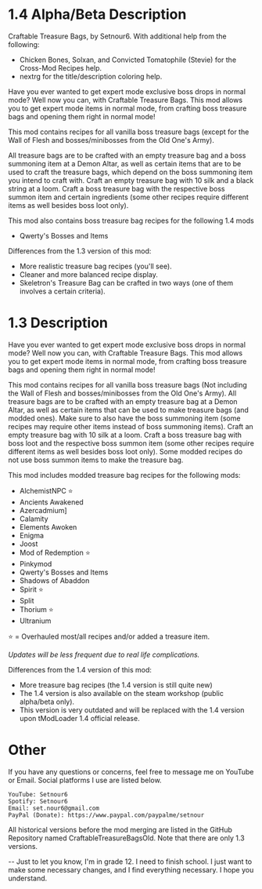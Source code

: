 # 1.4 Alpha/Beta Description

Craftable Treasure Bags, by Setnour6.
With additional help from the following:
- Chicken Bones, Solxan, and Convicted Tomatophile (Stevie) for the Cross-Mod Recipes help.
- nextrg for the title/description coloring help.

Have you ever wanted to get expert mode exclusive boss drops in normal mode? Well now you can, with Craftable Treasure Bags. This mod allows you to get expert mode items in normal mode, from crafting boss treasure bags and opening them right in normal mode!

This mod contains recipes for all vanilla boss treasure bags (except for the Wall of Flesh and bosses/minibosses from the Old One's Army).

All treasure bags are to be crafted with an empty treasure bag and a boss summoning item at a Demon Altar, as well as certain items that are to be used to craft the treasure bags, which depend on the boss summoning item you intend to craft with.
Craft an empty treasure bag with 10 silk and a black string at a loom.
Craft a boss treasure bag with the respective boss summon item and certain ingredients (some other recipes require different items as well besides boss loot only).

This mod also contains boss treasure bag recipes for the following 1.4 mods
- Qwerty's Bosses and Items

Differences from the 1.3 version of this mod:
- More realistic treasure bag recipes (you'll see).
- Cleaner and more balanced recipe display.
- Skeletron's Treasure Bag can be crafted in two ways (one of them involves a certain criteria).

# 1.3 Description

Have you ever wanted to get expert mode exclusive boss drops in normal mode? Well now you can, with Craftable Treasure Bags. This mod allows you to get expert mode items in normal mode, from crafting boss treasure bags and opening them right in normal mode!

This mod contains recipes for all vanilla boss treasure bags (Not including the Wall of Flesh and bosses/minibosses from the Old One's Army).
All treasure bags are to be crafted with an empty treasure bag at a Demon Altar, as well as certain items that can be used to make treasure bags (and modded ones). Make sure to also have the boss summoning item (some recipes may require other items instead of boss summoning items).
Craft an empty treasure bag with 10 silk at a loom.
Craft a boss treasure bag with boss loot and the respective boss summon item (some other recipes require different items as well besides boss loot only).
Some modded recipes do not use boss summon items to make the treasure bag.

This mod includes modded treasure bag recipes for the following mods:
- AlchemistNPC ⭐
- Ancients Awakened
- Azercadmium]
- Calamity
- Elements Awoken
- Enigma
- Joost
- Mod of Redemption ⭐
- Pinkymod
- Qwerty's Bosses and Items
- Shadows of Abaddon
- Spirit ⭐
- Split
- Thorium ⭐
- Ultranium

⭐ = Overhauled most/all recipes and/or added a treasure item.

*Updates will be less frequent due to real life complications.*

Differences from the 1.4 version of this mod:
- More treasure bag recipes (the 1.4 version is still quite new)
- The 1.4 version is also available on the steam workshop (public alpha/beta only).
- This version is very outdated and will be replaced with the 1.4 version upon tModLoader 1.4 official release.

# Other

If you have any questions or concerns, feel free to message me on YouTube or Email. Social platforms I use are listed below.
~~~~~~
YouTube: Setnour6
Spotify: Setnour6
Email: set.nour6@gmail.com
PayPal (Donate): https://www.paypal.com/paypalme/setnour
~~~~~~

All historical versions before the mod merging are listed in the GitHub Repository named CraftableTreasureBagsOld. Note that there are only 1.3 versions.

-- Just to let you know, I'm in grade 12. I need to finish school. I just want to make some necessary changes, and I find everything necessary. I hope you understand.
